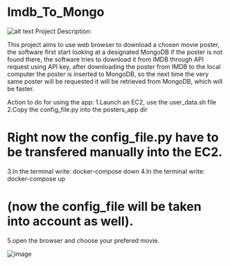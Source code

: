 # Imdb_To_Mongo
![alt text](https://cdn.celluloidjunkie.com/wp-content/uploads/2021/04/30144535/Paper-vs-Digital-Movie-Posters-Featured.jpg)
Project Description:

This project aims to use web browser to download a chosen movie poster,
the software first start looking at a designated MongoDB if the poster is not found there,
the software tries to download it from IMDB through API request using API key,
after downloading the poster from IMDB to the local computer the poster is inserted to MongoDB,
so the next time the very same poster will be requested it will be retrieved from MongoDB,
which will be faster.

Action to do for using the app:
1.Launch an EC2, use the user_data.sh file
2.Copy the config_file.py into the posters_app dir

# Right now the config_file.py have to be transfered manually into the EC2.

3.In the terminal write: docker-compose down
4.In the terminal write: docker-compose up

# (now the config_file will be taken into account as well).

5.open the browser and choose your prefered movie.

![image](https://user-images.githubusercontent.com/40236466/198407883-4e5ec115-ca56-408e-99dd-7bc763fc7aa2.png)

